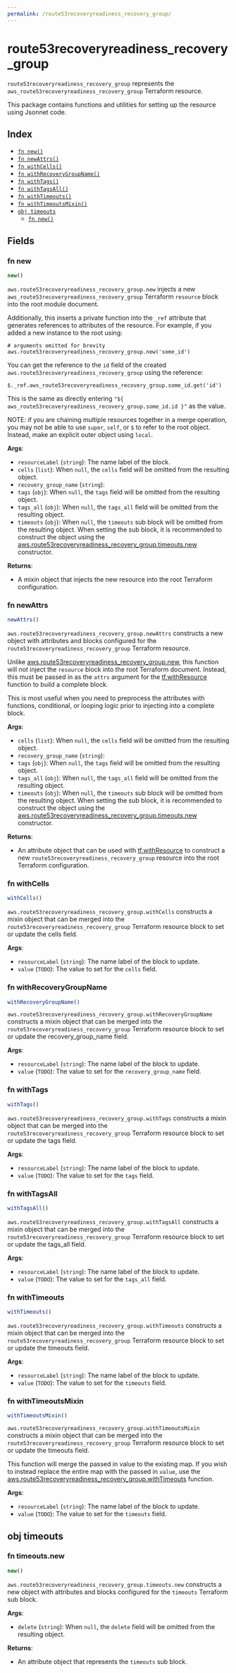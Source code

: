 ```yaml
---
permalink: /route53recoveryreadiness_recovery_group/
---
```


# route53recoveryreadiness_recovery_group

`route53recoveryreadiness_recovery_group` represents the `aws_route53recoveryreadiness_recovery_group` Terraform resource.



This package contains functions and utilities for setting up the resource using Jsonnet code.


## Index

* [`fn new()`](#fn-new)
* [`fn newAttrs()`](#fn-newattrs)
* [`fn withCells()`](#fn-withcells)
* [`fn withRecoveryGroupName()`](#fn-withrecoverygroupname)
* [`fn withTags()`](#fn-withtags)
* [`fn withTagsAll()`](#fn-withtagsall)
* [`fn withTimeouts()`](#fn-withtimeouts)
* [`fn withTimeoutsMixin()`](#fn-withtimeoutsmixin)
* [`obj timeouts`](#obj-timeouts)
  * [`fn new()`](#fn-timeoutsnew)

## Fields

### fn new

```ts
new()
```


`aws.route53recoveryreadiness_recovery_group.new` injects a new `aws_route53recoveryreadiness_recovery_group` Terraform `resource`
block into the root module document.

Additionally, this inserts a private function into the `_ref` attribute that generates references to attributes of the
resource. For example, if you added a new instance to the root using:

    # arguments omitted for brevity
    aws.route53recoveryreadiness_recovery_group.new('some_id')

You can get the reference to the `id` field of the created `aws.route53recoveryreadiness_recovery_group` using the reference:

    $._ref.aws_route53recoveryreadiness_recovery_group.some_id.get('id')

This is the same as directly entering `"${ aws_route53recoveryreadiness_recovery_group.some_id.id }"` as the value.

NOTE: if you are chaining multiple resources together in a merge operation, you may not be able to use `super`, `self`,
or `$` to refer to the root object. Instead, make an explicit outer object using `local`.

**Args**:
  - `resourceLabel` (`string`): The name label of the block.
  - `cells` (`list`):  When `null`, the `cells` field will be omitted from the resulting object.
  - `recovery_group_name` (`string`): 
  - `tags` (`obj`):  When `null`, the `tags` field will be omitted from the resulting object.
  - `tags_all` (`obj`):  When `null`, the `tags_all` field will be omitted from the resulting object.
  - `timeouts` (`obj`):  When `null`, the `timeouts` sub block will be omitted from the resulting object. When setting the sub block, it is recommended to construct the object using the [aws.route53recoveryreadiness_recovery_group.timeouts.new](#fn-route53recoveryreadinessrecoverygrouptimeoutsnew) constructor.

**Returns**:
- A mixin object that injects the new resource into the root Terraform configuration.


### fn newAttrs

```ts
newAttrs()
```


`aws.route53recoveryreadiness_recovery_group.newAttrs` constructs a new object with attributes and blocks configured for the `route53recoveryreadiness_recovery_group`
Terraform resource.

Unlike [aws.route53recoveryreadiness_recovery_group.new](#fn-route53recoveryreadinessrecoverygroupnew), this function will not inject the `resource`
block into the root Terraform document. Instead, this must be passed in as the `attrs` argument for the
[tf.withResource](https://github.com/tf-libsonnet/core/tree/main/docs#fn-withresource) function to build a complete block.

This is most useful when you need to preprocess the attributes with functions, conditional, or looping logic prior to
injecting into a complete block.

**Args**:
  - `cells` (`list`):  When `null`, the `cells` field will be omitted from the resulting object.
  - `recovery_group_name` (`string`): 
  - `tags` (`obj`):  When `null`, the `tags` field will be omitted from the resulting object.
  - `tags_all` (`obj`):  When `null`, the `tags_all` field will be omitted from the resulting object.
  - `timeouts` (`obj`):  When `null`, the `timeouts` sub block will be omitted from the resulting object. When setting the sub block, it is recommended to construct the object using the [aws.route53recoveryreadiness_recovery_group.timeouts.new](#fn-route53recoveryreadinessrecoverygrouptimeoutsnew) constructor.

**Returns**:
  - An attribute object that can be used with [tf.withResource](https://github.com/tf-libsonnet/core/tree/main/docs#fn-withresource) to construct a new `route53recoveryreadiness_recovery_group` resource into the root Terraform configuration.


### fn withCells

```ts
withCells()
```

`aws.route53recoveryreadiness_recovery_group.withCells` constructs a mixin object that can be merged into the `route53recoveryreadiness_recovery_group`
Terraform resource block to set or update the cells field.



**Args**:
  - `resourceLabel` (`string`): The name label of the block to update.
  - `value` (`TODO`): The value to set for the `cells` field.


### fn withRecoveryGroupName

```ts
withRecoveryGroupName()
```

`aws.route53recoveryreadiness_recovery_group.withRecoveryGroupName` constructs a mixin object that can be merged into the `route53recoveryreadiness_recovery_group`
Terraform resource block to set or update the recovery_group_name field.



**Args**:
  - `resourceLabel` (`string`): The name label of the block to update.
  - `value` (`TODO`): The value to set for the `recovery_group_name` field.


### fn withTags

```ts
withTags()
```

`aws.route53recoveryreadiness_recovery_group.withTags` constructs a mixin object that can be merged into the `route53recoveryreadiness_recovery_group`
Terraform resource block to set or update the tags field.



**Args**:
  - `resourceLabel` (`string`): The name label of the block to update.
  - `value` (`TODO`): The value to set for the `tags` field.


### fn withTagsAll

```ts
withTagsAll()
```

`aws.route53recoveryreadiness_recovery_group.withTagsAll` constructs a mixin object that can be merged into the `route53recoveryreadiness_recovery_group`
Terraform resource block to set or update the tags_all field.



**Args**:
  - `resourceLabel` (`string`): The name label of the block to update.
  - `value` (`TODO`): The value to set for the `tags_all` field.


### fn withTimeouts

```ts
withTimeouts()
```

`aws.route53recoveryreadiness_recovery_group.withTimeouts` constructs a mixin object that can be merged into the `route53recoveryreadiness_recovery_group`
Terraform resource block to set or update the timeouts field.



**Args**:
  - `resourceLabel` (`string`): The name label of the block to update.
  - `value` (`TODO`): The value to set for the `timeouts` field.


### fn withTimeoutsMixin

```ts
withTimeoutsMixin()
```

`aws.route53recoveryreadiness_recovery_group.withTimeoutsMixin` constructs a mixin object that can be merged into the `route53recoveryreadiness_recovery_group`
Terraform resource block to set or update the timeouts field.

This function will merge the passed in value to the existing map. If you wish
to instead replace the entire map with the passed in `value`, use the [aws.route53recoveryreadiness_recovery_group.withTimeouts](TODO)
function.


**Args**:
  - `resourceLabel` (`string`): The name label of the block to update.
  - `value` (`TODO`): The value to set for the `timeouts` field.


## obj timeouts



### fn timeouts.new

```ts
new()
```


`aws.route53recoveryreadiness_recovery_group.timeouts.new` constructs a new object with attributes and blocks configured for the `timeouts`
Terraform sub block.



**Args**:
  - `delete` (`string`):  When `null`, the `delete` field will be omitted from the resulting object.

**Returns**:
  - An attribute object that represents the `timeouts` sub block.
